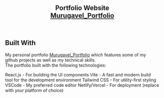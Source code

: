 <h2 align="center"> Portfolio Website<br/> <a href="https://murugavel.vercel.app" target="_blank">Murugavel_Portfolio</a> </h2> <br/>


## Built With
My personal portfolio <a href="https://murugavel.vercel.app/" target="_blank">Murugavel_Portfolio</a> which features some of my github projects as well as my technical skills.<br/>
The portfolio built with the following technologies:

React.js - For building the UI components
Vite - A fast and modern build tool for the development environment
Tailwind CSS - For utility-first styling
VSCode - My preferred code editor
Netlify/Vercel - For deployment (replace with your platform of choice)
